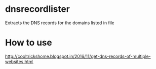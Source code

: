 # dnsrecordlister
Extracts the DNS records for the domains listed in file

# How to use
http://cooltrickshome.blogspot.in/2016/11/get-dns-records-of-multiple-websites.html
